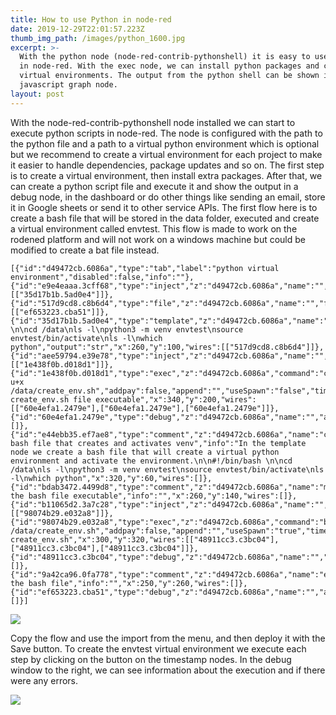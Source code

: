 ```yaml
---
title: How to use Python in node-red
date: 2019-12-29T22:01:57.223Z
thumb_img_path: /images/python_1600.jpg
excerpt: >-
  With the python node (node-red-contrib-pythonshell) it is easy to use python
  in node-red. With the exec node, we can install python packages and create
  virtual environments. The output from the python shell can be shown in the
  javascript graph node.
layout: post
---
```

With the node-red-contrib-pythonshell node installed we can start to execute python scripts in node-red. The node is configured with the path to the python file and a path to a virtual python environment which is optional but we recommend to create a virtual environment for each project to make it easier to handle dependencies, package updates and so on. The first step is to create a virtual environment, then install extra packages. After that, we can create a python script file and execute it and show the output in a debug node, in the dashboard or do other things like sending an email, store it in Google sheets or send it to other service APIs. The first flow here is to create a bash file that will be stored in the data folder, executed and create a virtual environment called envtest. This flow is made to work on the rodened platform and will not work on a windows machine but could be modified to create a bat file instead.

```
[{"id":"d49472cb.6086a","type":"tab","label":"python virtual environment","disabled":false,"info":""},{"id":"e9e4eaaa.3cff68","type":"inject","z":"d49472cb.6086a","name":"","topic":"","payload":"","payloadType":"date","repeat":"","crontab":"","once":false,"onceDelay":0.1,"x":100,"y":100,"wires":[["35d17b1b.5ad0e4"]]},{"id":"517d9cd8.c8b6d4","type":"file","z":"d49472cb.6086a","name":"","filename":"/data/create_env.sh","appendNewline":true,"createDir":false,"overwriteFile":"true","encoding":"none","x":430,"y":100,"wires":[["ef653223.cba51"]]},{"id":"35d17b1b.5ad0e4","type":"template","z":"d49472cb.6086a","name":"","field":"payload","fieldType":"msg","format":"python","syntax":"plain","template":"#!/bin/bash \n\ncd /data\nls -l\npython3 -m venv envtest\nsource envtest/bin/activate\nls -l\nwhich python","output":"str","x":260,"y":100,"wires":[["517d9cd8.c8b6d4"]]},{"id":"aee59794.e39e78","type":"inject","z":"d49472cb.6086a","name":"","topic":"","payload":"","payloadType":"date","repeat":"","crontab":"","once":false,"onceDelay":0.1,"x":100,"y":200,"wires":[["1e438f0b.d018d1"]]},{"id":"1e438f0b.d018d1","type":"exec","z":"d49472cb.6086a","command":"chmod u+x /data/create_env.sh","addpay":false,"append":"","useSpawn":"false","timer":"","oldrc":false,"name":"make create_env.sh file executable","x":340,"y":200,"wires":[["60e4efa1.2479e"],["60e4efa1.2479e"],["60e4efa1.2479e"]]},{"id":"60e4efa1.2479e","type":"debug","z":"d49472cb.6086a","name":"","active":true,"tosidebar":true,"console":false,"tostatus":false,"complete":"false","x":610,"y":200,"wires":[]},{"id":"e44ebb35.ef7ae8","type":"comment","z":"d49472cb.6086a","name":"create bash file that creates and activates venv","info":"In the template node we create a bash file that will create a virtual python environment and activate the environment.\n\n#!/bin/bash \n\ncd /data\nls -l\npython3 -m venv envtest\nsource envtest/bin/activate\nls -l\nwhich python","x":320,"y":60,"wires":[]},{"id":"bdab3472.4499d8","type":"comment","z":"d49472cb.6086a","name":"make the bash file executable","info":"","x":260,"y":140,"wires":[]},{"id":"b11065d2.3a7c28","type":"inject","z":"d49472cb.6086a","name":"","topic":"","payload":"","payloadType":"date","repeat":"","crontab":"","once":false,"onceDelay":0.1,"x":100,"y":320,"wires":[["98074b29.e032a8"]]},{"id":"98074b29.e032a8","type":"exec","z":"d49472cb.6086a","command":"bash /data/create_env.sh","addpay":false,"append":"","useSpawn":"true","timer":"","oldrc":false,"name":"execute create_env.sh","x":300,"y":320,"wires":[["48911cc3.c3bc04"],["48911cc3.c3bc04"],["48911cc3.c3bc04"]]},{"id":"48911cc3.c3bc04","type":"debug","z":"d49472cb.6086a","name":"","active":true,"tosidebar":true,"console":false,"tostatus":false,"complete":"false","x":610,"y":320,"wires":[]},{"id":"9a42ca96.0fa778","type":"comment","z":"d49472cb.6086a","name":"execute the bash file","info":"","x":250,"y":260,"wires":[]},{"id":"ef653223.cba51","type":"debug","z":"d49472cb.6086a","name":"","active":true,"tosidebar":true,"console":false,"tostatus":false,"complete":"false","x":610,"y":100,"wires":[]}]
```

![](/images/createpythonenv.png)

Copy the flow and use the import from the menu, and then deploy it with the Save button. To create the envtest virtual environment we execute each step by clicking on the button on the timestamp nodes. In the debug window to the right, we can see information about the execution and if there were any errors.

![](/images/createpythonenv_debug1.png)
